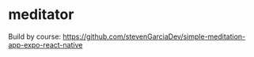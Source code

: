 # meditator
Build by course: https://github.com/stevenGarciaDev/simple-meditation-app-expo-react-native
